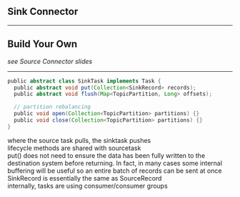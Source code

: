 ## Sink Connector

---

## Build Your Own

_see Source Connector slides_

---

```groovy
public abstract class SinkTask implements Task {
  public abstract void put(Collection<SinkRecord> records);
  public abstract void flush(Map<TopicPartition, Long> offsets);

  // partition rebalancing
  public void open(Collection<TopicPartition> partitions) {}
  public void close(Collection<TopicPartition> partitions) {}
}
```

<aside class="notes">
where the source task pulls, the sinktask pushes <br/>
lifecycle methods are shared with sourcetask <br/>
put() does not need to ensure the data has been fully written to the destination system before returning. In fact, in many cases some internal buffering will be useful so an entire batch of records can be sent at once <br/>
SinkRecord is essentially the same as SourceRecord <br/>
internally, tasks are using consumer/consumer groups
</aside>
